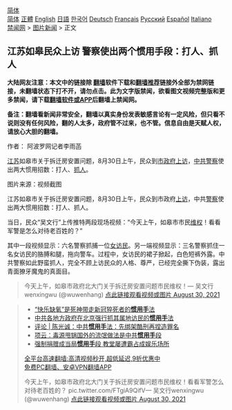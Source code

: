  <!-- 面包屑导航 --> <div class="breadcrumb"><!-- GTranslate: https://gtranslate.io/ -->  <div class="switcher notranslate">  <div class="selected">  <a href="#" onclick="return false;"> 简体</a>  </div>  <div class="option">  <a href="https://www.bannedbook.org" onclick="doGTranslate('zh-CN|zh-CN');jQuery('div.switcher div.selected a').html(jQuery(this).html());return false;" title="简体中文" class="nturl selected"> 简体</a>  <a href="https://www.bannedbook.org/zh-tw/" onclick="doGTranslate('zh-CN|zh-TW');jQuery('div.switcher div.selected a').html(jQuery(this).html());return false;" title="繁體中文" class="nturl"> 正體</a>  <a href="https://www.bannedbook.org/en/" onclick="doGTranslate('zh-CN|en');jQuery('div.switcher div.selected a').html(jQuery(this).html());return false;" title="English" class="nturl"> English</a>  <a href="https://www.bannedbook.org/ja/" onclick="doGTranslate('zh-CN|ja');jQuery('div.switcher div.selected a').html(jQuery(this).html());return false;" title="日本語" class="nturl"> 日語</a>  <a href="https://www.bannedbook.org/ko/" onclick="doGTranslate('zh-CN|ko');jQuery('div.switcher div.selected a').html(jQuery(this).html());return false;" title="한국어" class="nturl"> 한국어</a>  <a href="https://www.bannedbook.org/de/" onclick="doGTranslate('zh-CN|de');jQuery('div.switcher div.selected a').html(jQuery(this).html());return false;" title="Deutsch" class="nturl"> Deutsch</a>  <a href="https://www.bannedbook.org/fr/" onclick="doGTranslate('zh-CN|fr');jQuery('div.switcher div.selected a').html(jQuery(this).html());return false;" title="Français" class="nturl"> Français</a>  <a href="https://www.bannedbook.org/ru/" onclick="doGTranslate('zh-CN|ru');jQuery('div.switcher div.selected a').html(jQuery(this).html());return false;" title="Русский" class="nturl"> Русский</a>  <a href="https://www.bannedbook.org/es/" onclick="doGTranslate('zh-CN|es');jQuery('div.switcher div.selected a').html(jQuery(this).html());return false;" title="Español" class="nturl"> Español</a>  <a href="https://www.bannedbook.org/it/" onclick="doGTranslate('zh-CN|it');jQuery('div.switcher div.selected a').html(jQuery(this).html());return false;" title="Italiano" class="nturl"> Italiano</a>  </div>  </div>      <div class='breadcrumb-sub'><!-- Breadcrumb NavXT 6.3.0 --> <a href="https://www.bannedbook.org/" class="home">禁闻网</a> &gt; <a href="https://www.bannedbook.org/bnews/topimagenews/" class="category">图片新闻</a> &gt; 正文</div></div><h2>江苏如皋民众上访 警察使出两个惯用手段：打人、抓人</h2> <p class="notice"><b>大陆网友注意：本文中的链接除 <a href="https://github.com/bannedbook/fanqiang" >翻墙</a>软件下载和<a href="https://github.com/killgcd/justmysocks/blob/master/README.md">翻墙推荐</a>链接外全部为禁网链接，未翻墙状态下打不开，请勿点击。此为文字版禁闻，欲看图文视频完整版和更多禁闻，请下载<a href="https://github.com/bannedbook/fanqiang">翻墙软件或APP</a>后翻墙上禁闻网。</p><p>备注：翻墙看新闻非常安全，翻墙以真实身份发表敏感言论有一定风险，但只看不说则没有任何风险，翻的人太多，政府管不过来，也不管。信息自由是天赋人权，请放心大胆的翻墙。</b></p>  <div class="entry"> <p>作者： 阿波罗网记者李雨菡</p> <p id="summary"><a href="https://www.bannedbook.org/bnews/tag/%e6%b1%9f%e8%8b%8f/" class="st_tag internal_tag" rel="tag" title="标签 江苏 下的日志">江苏</a>如皋市关于拆迁房安置问题，8月30日上午，民众到<a href="https://www.bannedbook.org/bnews/tag/%E5%B8%82%E6%94%BF%E5%BA%9C/" class="st_tag internal_tag" rel="tag" title="标签 市政府 下的日志">市政府</a><span class='wp_keywordlink_affiliate'><a href="https://www.bannedbook.org/bnews/weiquan/" title="上访" target="_blank">上访</a></span>，<a href="https://www.bannedbook.org/bnews/tag/%e4%b8%ad%e5%85%b1%e8%ad%a6%e5%af%9f/" class="st_tag internal_tag" rel="tag" title="标签 中共警察 下的日志">中共警察</a>使出两大惯用招数：打人、<a href="https://www.bannedbook.org/bnews/tag/%E6%8A%93%E4%BA%BA/" class="st_tag internal_tag" rel="tag" title="标签 抓人 下的日志">抓人</a>。</p>  <p id="conimg">图片来源：视频截图</p> <p>江苏如皋市关于拆迁房安置问题，8月30日上午，民众到市政府<a href="https://www.bannedbook.org/bnews/tag/%e4%b8%8a%e8%ae%bf/" class="st_tag internal_tag" rel="tag" title="标签 上访 下的日志">上访</a>，中共<a href="https://www.bannedbook.org/bnews/tag/%e8%ad%a6%e5%af%9f/" class="st_tag internal_tag" rel="tag" title="标签 警察 下的日志">警察</a>使出两大惯用招数：打人、抓人。</p>  <p>当日，民众“吴文行”上传推特两段现场视频：“今天上午，如皋市市民<span class='wp_keywordlink_affiliate'><a href="https://www.bannedbook.org/bnews/weiquan/" title="维权" target="_blank">维权</a></span>！看看军警是怎么对待老百姓的？”</p> <p>其中一段视频显示：六名警察抓捕一位<a href="https://www.bannedbook.org/bnews/tag/%e5%a5%b3%e8%ae%bf%e6%b0%91/" class="st_tag internal_tag" rel="tag" title="标签 女访民 下的日志">女访民</a>。另一端视频显示：三名警察抓住一名女访民的胳膊和腿，拖向警车。过程中，女访民的裙子掀起，白色短裤外露。中共警察如此野蛮抓人，完全不顾上访民众的人格、尊严，已经完全撕下伪装，露出青面獠牙魔鬼的真面目。</p>  <blockquote><p>今天上午，如皋市政府北大门关于拆迁房安置问题市民维权！— 吴文行wenxingwu (@wuwenhang) <a href="https://twitter.com/wuwenhang/status/1432326153310650374?ref_src=twsrc%5Etfw">点此链接观看视频或图片 August 30, 2021</a></p></blockquote> <blockquote><ul class='op-related-articles' title='相关阅读'> <li><a href='https://www.bannedbook.org/bnews/comments/20210526/1553740.html' target='_blank'>“快乐缺氧”是死神带走新冠猝死者的<b>惯用手</b>法</a></li> <li><a href='https://www.bannedbook.org/bnews/bannedvideo/20210521/1551121.html' target='_blank'>中共各地方政府在北京强行抓其属地访民的<b>惯用手</b>法</a></li> <li><a href='https://www.bannedbook.org/bnews/ssgc/20210127/1475457.html' target='_blank'>评论 | 陈光诚：中共<b>惯用手</b>法：先绑架酷刑再捏造罪名</a></li> <li><a href='https://www.bannedbook.org/bnews/comments/20200317/1295088.html' target='_blank'>项云：毒源甩锅国外的流氓做法是中共<b>惯用手</b>段</a></li> <li><a href='https://www.bannedbook.org/bnews/headline/20190917/1192601.html' target='_blank'>强制捐赠成当局<b>惯用手</b>段 教堂屡遭霸占成娱乐场所</a></li> </ul> <p class="texttj"> <a href="https://github.com/bannedbook/fanqiang/wiki/V2ray%E6%9C%BA%E5%9C%BA" target="_blank">全平台高速翻墙:高清视频秒开,超低延迟,9折优惠中</a><br/> <a href="https://github.com/bannedbook/fanqiang/wiki/%E7%A6%81%E9%97%BB%E7%BD%91%E5%AE%89%E5%8D%93%E7%BF%BB%E5%A2%99%E6%96%B0%E9%97%BBAPP" target="_blank">免费PC翻墙、安卓VPN翻墙APP</a></p> <p>今天上午，如皋市政府北大门关于拆迁房安置问题市民维权！看看军警怎么对待老百姓的？ pic.twitter.com/FTgiA9QifV— 吴文行wenxingwu (@wuwenhang) <a href="https://twitter.com/wuwenhang/status/1432301025625444353?ref_src=twsrc%5Etfw">点此链接观看视频或图片 August 30, 2021</a></p></blockquote> </p><a name='sharetosocial'></a>  <div style="margin-bottom:5px;padding-bottom:5px;clear:both"> <div id="archive-pix-1" class="banner-ads"> <!-- AuctionX Display platform tag START --> <div id="26318x728x90x621x_ADSLOT2" clicktrack="%%CLICK_URL_ESC%%"></div> <!-- AuctionX Display platform tag END --> </div> <div id="archive-pix-2" class="banner-ads"> <!-- AuctionX Display platform tag START --> <div id="26315x300x250x621x_ADSLOT2" clicktrack="%%CLICK_URL_ESC%%"></div> <!-- AuctionX Display platform tag END --> </div> </div>  <div id="archive-pix-1" class="banner-ads"> <!-- AuctionX Display platform tag START --> <div id="26318x728x90x621x_ADSLOT3" clicktrack="%%CLICK_URL_ESC%%"></div> <!-- AuctionX Display platform tag END --> </div> </div><!--END ENTRY--> 